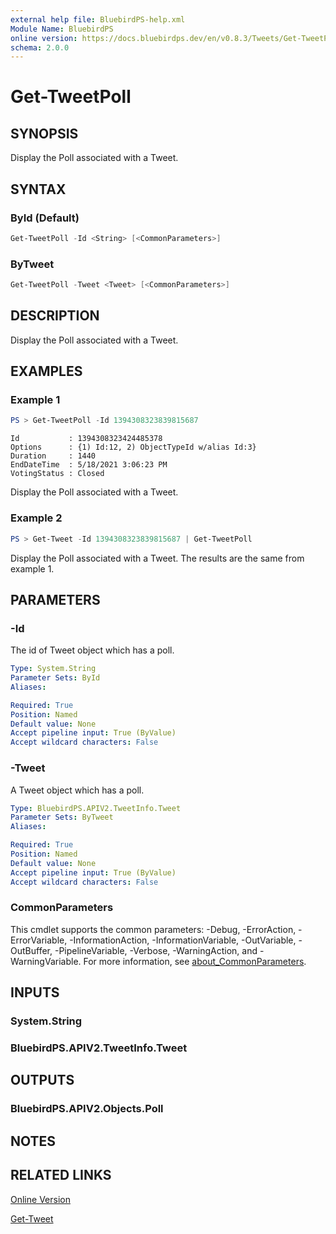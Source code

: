 ```yaml
---
external help file: BluebirdPS-help.xml
Module Name: BluebirdPS
online version: https://docs.bluebirdps.dev/en/v0.8.3/Tweets/Get-TweetPoll
schema: 2.0.0
---
```


# Get-TweetPoll

## SYNOPSIS

Display the Poll associated with a Tweet.

## SYNTAX

### ById (Default)

```powershell
Get-TweetPoll -Id <String> [<CommonParameters>]
```

### ByTweet

```powershell
Get-TweetPoll -Tweet <Tweet> [<CommonParameters>]
```

## DESCRIPTION

Display the Poll associated with a Tweet.

## EXAMPLES

### Example 1

```powershell
PS > Get-TweetPoll -Id 1394308323839815687
```

```text
Id           : 1394308323424485378
Options      : {1) Id:12, 2) ObjectTypeId w/alias Id:3}
Duration     : 1440
EndDateTime  : 5/18/2021 3:06:23 PM
VotingStatus : Closed
```

Display the Poll associated with a Tweet.

### Example 2

```powershell
PS > Get-Tweet -Id 1394308323839815687 | Get-TweetPoll
```

Display the Poll associated with a Tweet.
The results are the same from example 1.

## PARAMETERS

### -Id

The id of Tweet object which has a poll.

```yaml
Type: System.String
Parameter Sets: ById
Aliases:

Required: True
Position: Named
Default value: None
Accept pipeline input: True (ByValue)
Accept wildcard characters: False
```

### -Tweet

A Tweet object which has a poll.

```yaml
Type: BluebirdPS.APIV2.TweetInfo.Tweet
Parameter Sets: ByTweet
Aliases:

Required: True
Position: Named
Default value: None
Accept pipeline input: True (ByValue)
Accept wildcard characters: False
```

### CommonParameters

This cmdlet supports the common parameters: -Debug, -ErrorAction, -ErrorVariable, -InformationAction, -InformationVariable, -OutVariable, -OutBuffer, -PipelineVariable, -Verbose, -WarningAction, and -WarningVariable. For more information, see [about_CommonParameters](http://go.microsoft.com/fwlink/?LinkID=113216).

## INPUTS

### System.String

### BluebirdPS.APIV2.TweetInfo.Tweet

## OUTPUTS

### BluebirdPS.APIV2.Objects.Poll

## NOTES

## RELATED LINKS

[Online Version](https://docs.bluebirdps.dev/en/v0.8.3/Tweets/Get-TweetPoll)

[Get-Tweet](https://docs.bluebirdps.dev/en/v0.8.3/Tweets/Get-Tweet)
